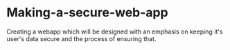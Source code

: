# Making-a-secure-web-app
Creating a webapp which will be designed with an emphasis on keeping it's user's data secure and the process of ensuring that.
